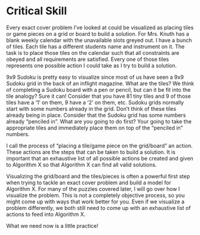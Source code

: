 # Critical Skill

Every exact cover problem I’ve looked at could be visualized as placing tiles or game pieces on a grid or board to build a solution. For Mrs. Knuth has a blank weekly calendar with the unavailable slots greyed out. I have a bunch of tiles. Each tile has a different students name and instrument on it. The task is to place those tiles on the calendar such that all constraints are obeyed and all requirements are satisfied. Every one of those tiles represents one possible action I could take as I try to build a solution.

9x9 Sudoku is pretty easy to visualize since most of us have seen a 9x9 Sudoku grid in the back of an inflight magazine. What are the tiles? We think of completing a Sudoku board with a pen or pencil, but can it be fit into the tile analogy? Sure it can! Consider that you have 81 tiny tiles and 9 of those tiles have a ‘1’ on them, 9 have a ‘2’ on them, etc. Sudoku grids normally start with some numbers already in the grid. Don’t think of these tiles already being in place. Consider that the Sudoku grid has some numbers already “penciled in”. What are you going to do first? Your going to take the appropriate tiles and immediately place them on top of the “penciled in” numbers. 

I call the process of “placing a tile/game piece on the grid/board” an action. These actions are the steps that can be taken to build a solution. It is important that an exhaustive list of all possible actions be created and given to Algorithm X so that Algorithm X can find all valid solutions.

Visualizing the grid/board and the tiles/pieces is often a powerful first step when trying to tackle an exact cover problem and build a model for Algorithm X. For many of the puzzles covered later, I will go over how I visualize the problem. This is not a completely objective process, so you might come up with ways that work better for you. Even if we visualize a problem differently, we both still need to come up with an exhaustive list of actions to feed into Algorithm X.

What we need now is a little practice!

